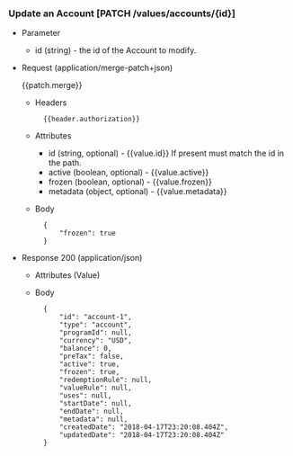 ### Update an Account [PATCH /values/accounts/{id}]

+ Parameter
    + id (string) - the id of the Account to modify.

+ Request (application/merge-patch+json)

    {{patch.merge}}

    + Headers
    
            {{header.authorization}}

    + Attributes
        + id (string, optional) - {{value.id}}  If present must match the id in the path.
        + active (boolean, optional) - {{value.active}}
        + frozen (boolean, optional) - {{value.frozen}}
        + metadata (object, optional) - {{value.metadata}}
        
    + Body
    
            {
                "frozen": true
            }
    
+ Response 200 (application/json)
    + Attributes (Value)

    + Body
    
            {
                "id": "account-1",
                "type": "account",
                "programId": null,
                "currency": "USD",
                "balance": 0, 
                "preTax": false,
                "active": true,
                "frozen": true,
                "redemptionRule": null,
                "valueRule": null,
                "uses": null,
                "startDate": null,
                "endDate": null,
                "metadata": null,
                "createdDate": "2018-04-17T23:20:08.404Z",
                "updatedDate": "2018-04-17T23:20:08.404Z"
            }

